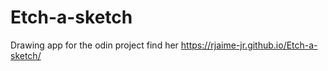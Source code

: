 # Etch-a-sketch
Drawing app for the odin project
find her https://rjaime-jr.github.io/Etch-a-sketch/
